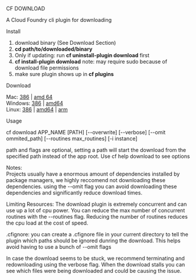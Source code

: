 CF DOWNLOAD

A Cloud Foundry cli plugin for downloading  

Install 
1. download binary (See Download Section)
2. **cd path/to/downloaded/binary**
3. Only if updating: run **cf uninstall-plugin download** first
3. **cf install-plugin download** note: may require sudo because of download file permissions
4. make sure plugin shows up in **cf plugins** 

Download

Mac: [386](https://github.rtp.raleigh.ibm.com/jstart/cf-download/raw/master/binaries/darwin/386/cf-download) | [amd 64](https://github.rtp.raleigh.ibm.com/jstart/cf-download/raw/master/binaries/darwin/amd64/cf-download)   
Windows: [386](https://github.rtp.raleigh.ibm.com/jstart/cf-download/blob/master/binaries/windows/386/cf-download.exe) | [amd64](https://github.rtp.raleigh.ibm.com/jstart/cf-download/blob/master/binaries/windows/amd64/cf-download.exe)    
Linux: [386](https://github.rtp.raleigh.ibm.com/jstart/cf-download/raw/master/binaries/linux/386/cf-download) | [amd64](https://github.rtp.raleigh.ibm.com/jstart/cf-download/raw/master/binaries/linux/amd64/cf-download) | [arm](https://github.rtp.raleigh.ibm.com/jstart/cf-download/raw/master/binaries/linux/arm/cf-download)

Usage

cf download APP_NAME [PATH] [--overwrite] [--verbose] [--omit ommited_path] [--routines max_routines] [-i instance]

path and flags are optional, setting a path will start the download from the specified path instead of the app root.
Use cf help download to see options

Notes:  
Projects usually have a enormous amount of dependencies installed by package managers, we highly reccomend not downloading these dependencies. using the --omit flag you can avoid downloading these dependencies and significantly reduce download times.

Limiting Resources: The download plugin is extremely concurrent and can use up a lot of cpu power. You can reduce the max number of concurrent routines with the --routines flag. Reducing the number of routines reduces the cpu load at the cost of speed.

.cfignore: you can create a .cfignore file in your current directory to tell the plugin which paths should be ignored dunring the download. This helps avoid having to use a bunch of --omit flags

In case the download seems to be stuck, we recommend terminating and redownloading using the verbose flag. When the download stalls you can see which files were being downloaded and could be causing the issue. 